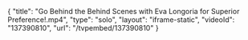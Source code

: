 {
    "title": "Go Behind the Behind Scenes with Eva Longoria for Superior Preference!.mp4",
    "type": "solo",
    "layout": "iframe-static",
    "videoId": "137390810",
    "url": "\/tvpembed\/137390810"
}